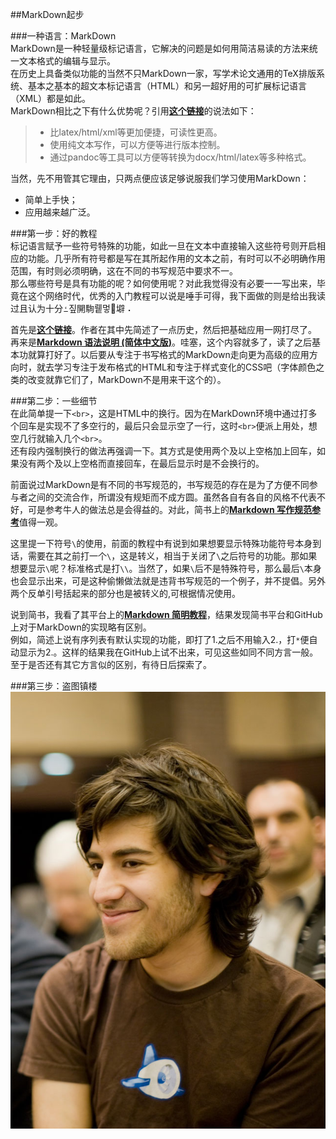 ##MarkDown起步

###一种语言：MarkDown  
MarkDown是一种轻量级标记语言，它解决的问题是如何用简洁易读的方法来统一文本格式的编辑与显示。  
在历史上具备类似功能的当然不只MarkDown一家，写学术论文通用的TeX排版系统、基本之基本的超文本标记语言（HTML）和另一超好用的可扩展标记语言（XML）都是如此。  
MarkDown相比之下有什么优势呢？引用[**这个链接**](https://www.misspy.com/blog/2013/04/15/writing-with-markdown/)的说法如下：  
> + 比latex/html/xml等更加便捷，可读性更高。
> + 使用纯文本写作，可以方便等进行版本控制。
> + 通过pandoc等工具可以方便等转换为docx/html/latex等多种格式。  

当然，先不用管其它理由，只两点便应该足够说服我们学习使用MarkDown：  
+ 简单上手快；  
+ 应用越来越广泛。  

###第一步：好的教程   
标记语言赋予一些符号特殊的功能，如此一旦在文本中直接输入这些符号则开启相应的功能。几乎所有符号都是写在其所起作用的文本之前，有时可以不必明确作用范围，有时则必须明确，这在不同的书写规范中要求不一。  
那么哪些符号是具有功能的呢？如何使用呢？对此我觉得没有必要一一写出来，毕竟在这个网络时代，优秀的入门教程可以说是唾手可得，我下面做的则是给出我读过且认为十分ߑ짚䦕駨뤹멓壀⠠

首先是[**这个链接**](https://github.com/younghz/Markdown/blob/master/README.md)。作者在其中先简述了一点历史，然后把基础应用一网打尽了。  
再来是[**Markdown 语法说明 (简体中文版)**](http://wowubuntu.com/markdown/)。哇塞，这个内容就多了，读了之后基本功就算打好了。以后要从专注于书写格式的MarkDown走向更为高级的应用方向时，就去学习专注于发布格式的HTML和专注于样式变化的CSS吧（字体颜色之类的改变就靠它们了，MarkDown不是用来干这个的）。   

###第二步：一些细节  
在此简单提一下`<br>`，这是HTML中的换行。因为在MarkDown环境中通过打多个回车是实现不了多空行的，最后只会显示空了一行，这时`<br>`便派上用处，想空几行就输入几个`<br>`。  
还有段内强制换行的做法再强调一下。其方式是使用两个及以上空格加上回车，如果没有两个及以上空格而直接回车，在最后显示时是不会换行的。

前面说过MarkDown是有不同的书写规范的，书写规范的存在是为了方便不同参与者之间的交流合作，所谓没有规矩而不成方圆。虽然各自有各自的风格不代表不好，可是参考牛人的做法总是会得益的。对此，简书上的[**Markdown 写作规范参考**](http://www.jianshu.com/p/3bd994e702a7/)值得一观。  

这里提一下符号`\`的使用，前面的教程中有说到如果想要显示特殊功能符号本身到话，需要在其之前打一个`\`，这是转义，相当于关闭了`\`之后符号的功能。那如果想要显示`\`呢？标准格式是打`\\`。当然了，如果`\`后不是特殊符号，那么最后`\`本身也会显示出来，可是这种偷懒做法就是违背书写规范的一个例子，并不提倡。另外两个反单引号括起来的部分也是被转义的,可根据情况使用。  

说到简书，我看了其平台上的[**Markdown 简明教程**](http://www.jianshu.com/p/7bd23251da0a/)，结果发现简书平台和GitHub上对于MarkDown的实现略有区别。  
例如，简述上说有序列表有默认实现的功能，即打了1.之后不用输入2.，打`*`便自动显示为2.。这样的结果我在GitHub上试不出来，可见这些如同不同方言一般。至于是否还有其它方言似的区别，有待日后探索了。  

###第三步：盗图镇楼  
![](https://github.com/skyworlds/pythoncamp0/blob/master/source/part1/Aaron_Swartz.jpg)  
